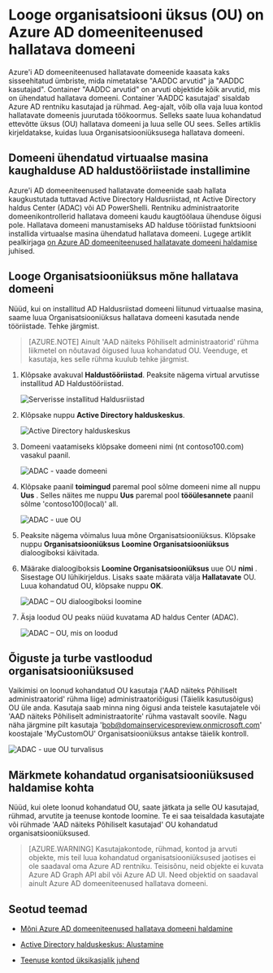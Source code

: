 <properties
    pageTitle="Azure Active Directory domeeniteenused: Administreerimiskeskuse juhend | Microsoft Azure'i"
    description="Azure AD domeeniteenused hallatavate domeenide ettevõtte üksus (OU) loomine"
    services="active-directory-ds"
    documentationCenter=""
    authors="mahesh-unnikrishnan"
    manager="stevenpo"
    editor="curtand"/>

<tags
    ms.service="active-directory-ds"
    ms.workload="identity"
    ms.tgt_pltfrm="na"
    ms.devlang="na"
    ms.topic="article"
    ms.date="09/21/2016"
    ms.author="maheshu"/>

# <a name="create-an-organizational-unit-ou-on-an-azure-ad-domain-services-managed-domain"></a>Looge organisatsiooni üksus (OU) on Azure AD domeeniteenused hallatava domeeni
Azure'i AD domeeniteenused hallatavate domeenide kaasata kaks sisseehitatud ümbriste, mida nimetatakse "AADDC arvutid" ja "AADDC kasutajad". Container "AADDC arvutid" on arvuti objektide kõik arvutid, mis on ühendatud hallatava domeeni. Container 'AADDC kasutajad' sisaldab Azure AD rentniku kasutajad ja rühmad. Aeg-ajalt, võib olla vaja luua kontod hallatavate domeenis juurutada töökoormus. Selleks saate luua kohandatud ettevõtte üksus (OU) hallatava domeeni ja luua selle OU sees. Selles artiklis kirjeldatakse, kuidas luua Organisatsiooniüksusega hallatava domeeni.


## <a name="install-ad-administration-tools-on-a-domain-joined-virtual-machine-for-remote-administration"></a>Domeeni ühendatud virtuaalse masina kaughalduse AD haldustööriistade installimine
Azure'i AD domeeniteenused hallatavate domeenide saab hallata kaugkustutada tuttavad Active Directory Haldusriistad, nt Active Directory haldus Center (ADAC) või AD PowerShelli. Rentniku administraatorite domeenikontrollerid hallatava domeeni kaudu kaugtöölaua ühenduse õigusi pole. Hallatava domeeni manustamiseks AD halduse tööriistad funktsiooni installida virtuaalse masina ühendatud hallatava domeeni. Lugege artiklit pealkirjaga [on Azure AD domeeniteenused hallatavate domeeni haldamise](active-directory-ds-admin-guide-administer-domain.md) juhised.

## <a name="create-an-organizational-unit-on-the-managed-domain"></a>Looge Organisatsiooniüksus mõne hallatava domeeni
Nüüd, kui on installitud AD Haldusriistad domeeni liitunud virtuaalse masina, saame luua Organisatsiooniüksus hallatava domeeni kasutada nende tööriistade. Tehke järgmist.

> [AZURE.NOTE] Ainult 'AAD näiteks Põhiliselt administraatorid' rühma liikmetel on nõutavad õigused luua kohandatud OU. Veenduge, et kasutaja, kes selle rühma kuulub tehke järgmist.

1. Klõpsake avakuval **Haldustööriistad**. Peaksite nägema virtual arvutisse installitud AD Haldustööriistad.

    ![Serverisse installitud Haldusriistad](./media/active-directory-domain-services-admin-guide/install-rsat-admin-tools-installed.png)

2. Klõpsake nuppu **Active Directory halduskeskus**.

    ![Active Directory halduskeskus](./media/active-directory-domain-services-admin-guide/adac-overview.png)

3. Domeeni vaatamiseks klõpsake domeeni nimi (nt contoso100.com) vasakul paanil.

    ![ADAC - vaade domeeni](./media/active-directory-domain-services-admin-guide/create-ou-adac-overview.png)

4. Klõpsake paanil **toimingud** paremal pool sõlme domeeni nime all nuppu **Uus** . Selles näites me nuppu **Uus** paremal pool **tööülesannete** paanil sõlme 'contoso100(local)' all.

    ![ADAC - uue OU](./media/active-directory-domain-services-admin-guide/create-ou-adac-new-ou.png)

5. Peaksite nägema võimalus luua mõne Organisatsiooniüksus. Klõpsake nuppu **Organisatsiooniüksus** **Loomine Organisatsiooniüksus** dialoogiboksi käivitada.

6. Määrake dialoogiboksis **Loomine Organisatsiooniüksus** uue OU **nimi** . Sisestage OU lühikirjeldus. Lisaks saate määrata välja **Hallatavate** OU. Luua kohandatud OU, klõpsake nuppu **OK**.

    ![ADAC – OU dialoogiboksi loomine](./media/active-directory-domain-services-admin-guide/create-ou-dialog.png)

7. Äsja loodud OU peaks nüüd kuvatama AD haldus Center (ADAC).

    ![ADAC – OU, mis on loodud](./media/active-directory-domain-services-admin-guide/create-ou-done.png)


## <a name="permissionssecurity-for-newly-created-ous"></a>Õiguste ja turbe vastloodud organisatsiooniüksused
Vaikimisi on loonud kohandatud OU kasutaja ('AAD näiteks Põhiliselt administraatorid' rühma liige) administraatoriõigusi (Täielik kasutusõigus) OU üle anda. Kasutaja saab minna ning õigusi anda teistele kasutajatele või 'AAD näiteks Põhiliselt administraatorite' rühma vastavalt soovile. Nagu näha järgmine pilt kasutaja 'bob@domainservicespreview.onmicrosoft.com' koostajale 'MyCustomOU' Organisatsiooniüksus antakse täielik kontroll.

 ![ADAC - uue OU turvalisus](./media/active-directory-domain-services-admin-guide/create-ou-permissions.png)


## <a name="notes-on-administering-custom-ous"></a>Märkmete kohandatud organisatsiooniüksused haldamise kohta
Nüüd, kui olete loonud kohandatud OU, saate jätkata ja selle OU kasutajad, rühmad, arvutite ja teenuse kontode loomine. Te ei saa teisaldada kasutajate või rühmade 'AAD näiteks Põhiliselt kasutajad' OU kohandatud organisatsiooniüksused.

> [AZURE.WARNING] Kasutajakontode, rühmad, kontod ja arvuti objekte, mis teil luua kohandatud organisatsiooniüksused jaotises ei ole saadaval oma Azure AD rentniku. Teisisõnu, neid objekte ei kuvata Azure AD Graph API abil või Azure AD UI. Need objektid on saadaval ainult Azure AD domeeniteenused hallatava domeeni.


## <a name="related-content"></a>Seotud teemad

- [Mõni Azure AD domeeniteenused hallatava domeeni haldamine](active-directory-ds-admin-guide-administer-domain.md)

- [Active Directory halduskeskus: Alustamine](https://technet.microsoft.com/library/dd560651.aspx)

- [Teenuse kontod üksikasjalik juhend](https://technet.microsoft.com/library/dd548356.aspx)
